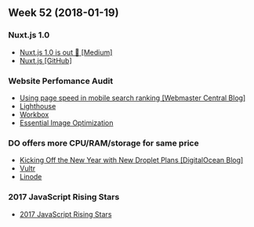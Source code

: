 Week 52 (2018-01-19)
---

### Nuxt.js 1.0
- [Nuxt.js 1.0 is out 🎉 [Medium]](https://medium.com/@nuxt_js/nuxt-js-1-0-is-out-bab1af459972)
- [Nuxt.js [GitHub]](https://github.com/nuxt/nuxt.js)

### Website Perfomance Audit
- [Using page speed in mobile search ranking [Webmaster Central Blog]](https://webmasters.googleblog.com/2018/01/using-page-speed-in-mobile-search.html)
- [Lighthouse](https://developers.google.com/web/tools/lighthouse/)
- [Workbox](https://developers.google.com/web/tools/workbox/)
- [Essential Image Optimization](https://images.guide/)

### DO offers more CPU/RAM/storage for same price
- [Kicking Off the New Year with New Droplet Plans [DigitalOcean Blog]](https://blog.digitalocean.com/new-droplet-plans/)
- [Vultr](https://www.vultr.com/)
- [Linode](https://www.linode.com/)

### 2017 JavaScript Rising Stars
- [2017 JavaScript Rising Stars](https://risingstars.js.org/2017/en/)
